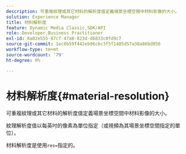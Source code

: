```yaml
---
description: 可重複紋理或其它材料的解析度值定義場景坐標空間中材料影像的大小。
solution: Experience Manager
title: 材料解析度
feature: Dynamic Media Classic,SDK/API
role: Developer,Business Practitioner
exl-id: 8a02e555-87cf-47a8-823d-d6833c0fd9c7
source-git-commit: 1ec8b59f442eb96c6c3f5f1405d57a38a86bd056
workflow-type: tm+mt
source-wordcount: '79'
ht-degree: 0%

---
```


# 材料解析度{#material-resolution}

可重複紋理或其它材料的解析度值定義場景坐標空間中材料影像的大小。

紋理解析度值以每英吋的像素為單位指定（或視頻為其場景坐標空間指定的單位）。

材料解析度是使用`res=`指定的。

